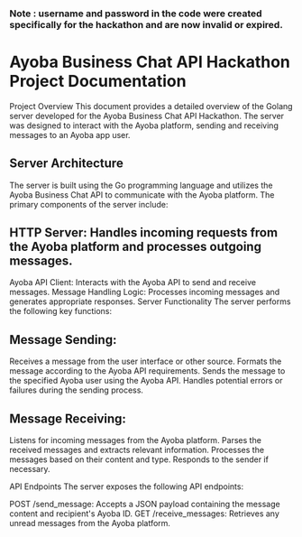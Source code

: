 ### Note : username and password in the code were created specifically for the hackathon and are now invalid or expired.

# Ayoba Business Chat API Hackathon Project Documentation
Project Overview
This document provides a detailed overview of the Golang server developed for the Ayoba Business Chat API Hackathon. The server was designed to interact with the Ayoba platform, sending and receiving messages to an Ayoba app user.

## Server Architecture
The server is built using the Go programming language and utilizes the Ayoba Business Chat API to communicate with the Ayoba platform. The primary components of the server include:

## HTTP Server: Handles incoming requests from the Ayoba platform and processes outgoing messages.
Ayoba API Client: Interacts with the Ayoba API to send and receive messages.
Message Handling Logic: Processes incoming messages and generates appropriate responses.
Server Functionality
The server performs the following key functions:

## Message Sending:

Receives a message from the user interface or other source.
Formats the message according to the Ayoba API requirements.
Sends the message to the specified Ayoba user using the Ayoba API.
Handles potential errors or failures during the sending process.

## Message Receiving:

Listens for incoming messages from the Ayoba platform.
Parses the received messages and extracts relevant information.
Processes the messages based on their content and type.
Responds to the sender if necessary.

API Endpoints
The server exposes the following API endpoints:

POST /send_message: Accepts a JSON payload containing the message content and recipient's Ayoba ID.
GET /receive_messages: Retrieves any unread messages from the Ayoba platform.
